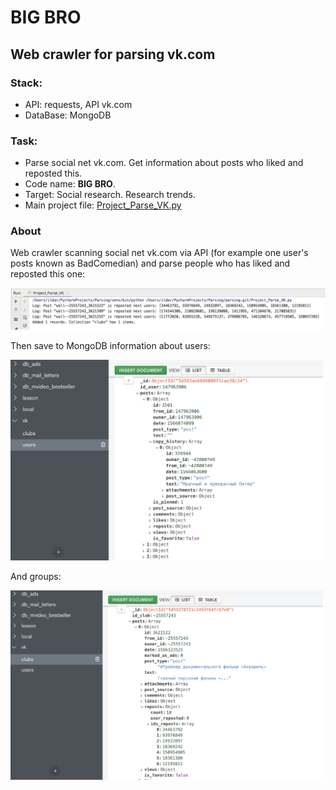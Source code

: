 # BIG BRO

## Web crawler for parsing vk.com

### Stack:
* API: requests, API vk.com
* DataBase: MongoDB

### Task:
* Parse social net vk.com. Get information about posts who liked and reposted this.
* Code name: **BIG BRO**.
* Target: Social research. Research trends.
* Main project file: [Project_Parse_VK.py](https://github.com/hildar/parsing/blob/master/Project_Parse_VK.py)

### About

Web crawler scanning social net vk.com via API (for example one user's posts known as BadComedian) and parse people who has liked and reposted this one: 

<img src="img/logs.png" alt="logs" width="700"/>

Then save to MongoDB information about users:

<img src="img/users.png" alt="users" width="500"/>

And groups:

<img src="img/clubs.png" alt="clubs" width="500"/>
